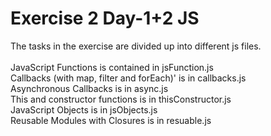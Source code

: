 # Exercise 2 Day-1+2 JS
The tasks in the exercise are divided up into different js files.<br><br>
JavaScript Functions is contained in jsFunction.js<br>
Callbacks (with map, filter and forEach)' is in callbacks.js<br>
Asynchronous Callbacks is in async.js<br>
This and constructor functions is in thisConstructor.js<br>
JavaScript Objects is in jsObjects.js<br>
Reusable Modules with Closures is in resuable.js<br>
